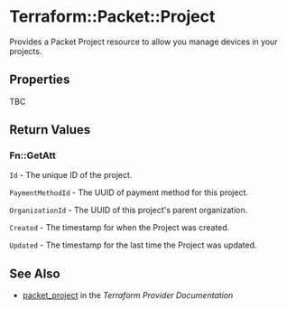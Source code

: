 # Terraform::Packet::Project

Provides a Packet Project resource to allow you manage devices
in your projects.

## Properties

TBC

## Return Values

### Fn::GetAtt

`Id` - The unique ID of the project.

`PaymentMethodId` - The UUID of payment method for this project.

`OrganizationId` - The UUID of this project's parent organization.

`Created` - The timestamp for when the Project was created.

`Updated` - The timestamp for the last time the Project was updated.

## See Also

* [packet_project](https://www.terraform.io/docs/providers/packet/r/project.html) in the _Terraform Provider Documentation_